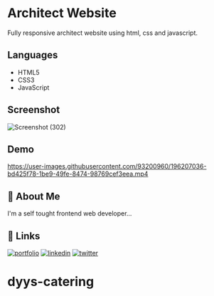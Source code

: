 # Architect Website
Fully responsive architect website using html, css and javascript.

## Languages
- HTML5
- CSS3
- JavaScript

## Screenshot

![Screenshot (302)](https://user-images.githubusercontent.com/93200960/215093326-13249bd8-2956-48cc-b310-dd24bff344f4.png)

## Demo
https://user-images.githubusercontent.com/93200960/196207036-bd425f78-1be9-49fe-8474-98769cef3eea.mp4

## 🚀 About Me
I'm a self tought frontend web developer...

## 🔗 Links
[![portfolio](https://img.shields.io/badge/my_portfolio-000?style=for-the-badge&logo=ko-fi&logoColor=white)](https://portfolio-me-karanchandekar.vercel.app/)
[![linkedin](https://img.shields.io/badge/linkedin-0A66C2?style=for-the-badge&logo=linkedin&logoColor=white)](https://www.linkedin.com/in/karan-chandekar-a87263219/)
[![twitter](https://img.shields.io/badge/twitter-1DA1F2?style=for-the-badge&logo=twitter&logoColor=white)](https://twitter.com/karanchandekar1)
# dyys-catering
